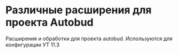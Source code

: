 # Различные расширения для проекта Autobud
Расширения и обработки для проекта autobud.
Используются для конфигурации УТ 11.3
